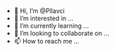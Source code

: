 - 👋 Hi, I’m @Pllavci
- 👀 I’m interested in ...
- 🌱 I’m currently learning ...
- 💞️ I’m looking to collaborate on ...
- 📫 How to reach me ...

<!---
Pllavci/Pllavci is a ✨ special ✨ repository because its `README.md` (this file) appears on your GitHub profile.
You can click the Preview link to take a look at your changes.
--->
